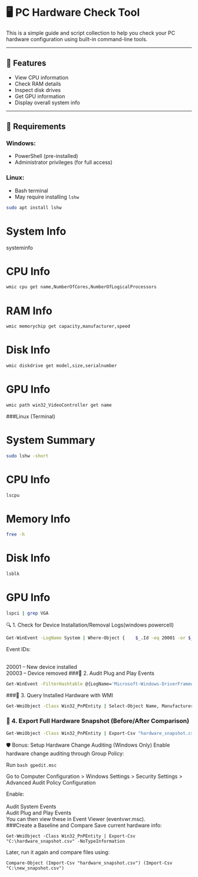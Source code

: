 # 🖥️ PC Hardware Check Tool

This is a simple guide and script collection to help you check your PC hardware configuration using built-in command-line tools.

---

## 📌 Features

- View CPU information
- Check RAM details
- Inspect disk drives
- Get GPU information
- Display overall system info

---

## 🧰 Requirements

### Windows:
- PowerShell (pre-installed)
- Administrator privileges (for full access)

### Linux:
- Bash terminal
- May require installing `lshw`

```bash
sudo apt install lshw
```
# System Info
systeminfo

# CPU Info
```bash
wmic cpu get name,NumberOfCores,NumberOfLogicalProcessors
```
# RAM Info
```bash
wmic memorychip get capacity,manufacturer,speed
```
# Disk Info
```bash
wmic diskdrive get model,size,serialnumber
```
# GPU Info
```bash
wmic path win32_VideoController get name
```
###Linux (Terminal)
# System Summary
```bash
sudo lshw -short
```
# CPU Info
```bash
lscpu
```
# Memory Info
```bash
free -h
```
# Disk Info
```bash
lsblk
```
# GPU Info
```bash
lspci | grep VGA
```
🔍 1. Check for Device Installation/Removal Logs(windows  powercell)
```bash
Get-WinEvent -LogName System | Where-Object {    $_.Id -eq 20001 -or $_.Id -eq 20003 } | Select-Object TimeCreated, Id, Message | Format-Table -AutoSize
```
Event IDs:

<br>20001 – New device installed
<br>20003 – Device removed
###🔧 2. Audit Plug and Play Events
```bash
Get-WinEvent -FilterHashtable @{LogName='Microsoft-Windows-DriverFrameworks-UserMode/Operational'; ID=1003} |   Select-Object TimeCreated, Message
```
###🧠 3. Query Installed Hardware with WMI
```bash
Get-WmiObject -Class Win32_PnPEntity | Select-Object Name, Manufacturer, DeviceID
```
### 🧾 4. Export Full Hardware Snapshot (Before/After Comparison)
```bash
Get-WmiObject -Class Win32_PnPEntity | Export-Csv "hardware_snapshot.csv" -NoTypeInformation
```
🛡️ Bonus: Setup Hardware Change Auditing (Windows Only)
Enable hardware change auditing through Group Policy:<br>

Run
```bash gpedit.msc```

Go to Computer Configuration > Windows Settings > Security Settings > Advanced Audit Policy Configuration<br>

Enable:<br>
<br>
Audit System Events
<br>
Audit Plug and Play Events
<br>
You can then view these in Event Viewer (eventvwr.msc).<br>
###Create a Baseline and Compare
Save current hardware info:
```bach
Get-WmiObject -Class Win32_PnPEntity | Export-Csv "C:\hardware_snapshot.csv" -NoTypeInformation
```
Later, run it again and compare files using:
```bach
Compare-Object (Import-Csv "hardware_snapshot.csv") (Import-Csv "C:\new_snapshot.csv")
```
